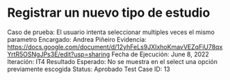 # Registrar un nuevo tipo de estudio

Caso de prueba: El usuario intenta seleccionar multiples veces el mismo parametro
Encargado: Andrea Piñeiro
Evidencia: https://docs.google.com/document/d/12yhFeLs9JXIxhoKmavVEZqFiU78qxYrtR5OSNgJPs3E/edit?usp=sharing
Fecha de Ejecución: June 8, 2022
Iteración: IT4
Resultado Esperado: No se muestra en el select una opción previamente escogida
Status: Aprobado
Test Case ID: 13